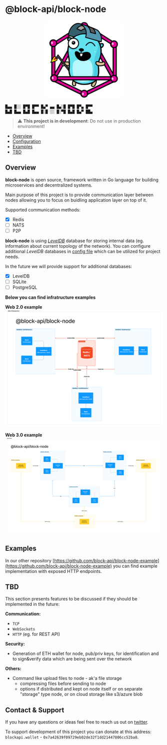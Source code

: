 # @block-api/block-node

<p align="center" width="100%">
<img src="./docs/images/gopher-golang.png" alt="golang gopher" width="250"/>
</p>

```text
█▄▄ █░░ █▀█ █▀▀ █▄▀ ▄▄ █▄░█ █▀█ █▀▄ █▀▀
█▄█ █▄▄ █▄█ █▄▄ █░█ ░░ █░▀█ █▄█ █▄▀ ██▄
```

> :warning: **This project is in development**: Do not use in production environment!

- [Overview](#overview)
- [Configuration](./docs/configuration.md)
- [Examples](#examples)
- [TBD](#tbd)

## Overview

**block-node** is open source, framework written in Go language for building microservices and decentralized systems.

Main purpose of this project is to provide communication layer between nodes allowing you to focus on buidling application layer on top of it.

Supported communication methods:

- [x] Redis
- [ ] NATS
- [ ] P2P

**block-node** is using [*LevelDB*](https://github.com/syndtr/goleveldb) database for storing internal data (eg. information about current topology of the network). You can configure additional *LevelDB* databases in [config file](./docs/configuration.md) which can be utilized for project needs. 

In the future we will provide support for additional databases:

- [x] LevelDB
- [ ] SQLite
- [ ] PostgreSQL

**Below you can find infratructure examples** 

**Web 2.0 example**
![image](./docs/images/block_node_web20.png)

**Web 3.0 example**
![image](./docs/images/block_node_web30.png)

## Examples

In our other repository [https://github.com/block-api/block-node-example](https://github.com/block-api/block-node-example) you can find example implementation with exposed HTTP endpoints.

## TBD

This section presents features to be discussed if they should be implemented in the future:

**Communication:**

- `TCP`
- `WebSockets`
- `HTTP` (eg. for REST API)

**Security:**

- Generation of ETH wallet for node, pub/priv keys, for identification and to sign&verify data which are being sent over the network

**Others:**

- Command like upload files to node - ak'a file storage
  - compressing files before sending to node
  - options if distributed and kept on node itself or on separate "storage" type node, or on cloud storage like s3/azure blob

## Contact & Support

If you have any questions or ideas feel free to reach us out on [twitter](https://twitter.com/blockapi_dev).

To support development of this project you can donate at this address:<br>
`blockapi.wallet` - `0x7a42639f09729eb02de32f1dd21447806cc52ba8`.

